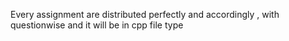 Every assignment are distributed perfectly and accordingly , with questionwise and it will be in cpp file type 
